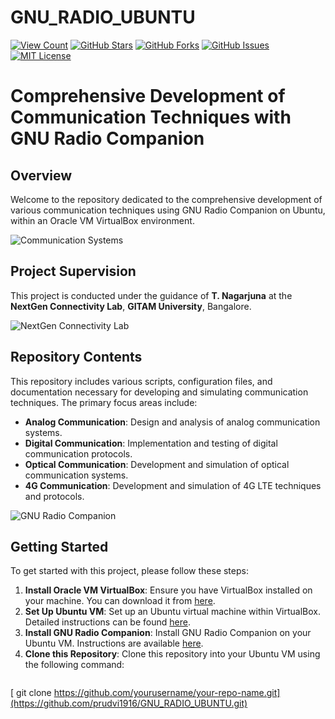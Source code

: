 # GNU_RADIO_UBUNTU
[![View Count](https://views.whatilearened.today/views/github/yourusername/your-repo-name.svg)](https://github.com/yourusername/your-repo-name)
[![GitHub Stars](https://img.shields.io/github/stars/yourusername/your-repo-name.svg)](https://github.com/yourusername/your-repo-name/stargazers)
[![GitHub Forks](https://img.shields.io/github/forks/yourusername/your-repo-name.svg)](https://github.com/yourusername/your-repo-name/network/members)
[![GitHub Issues](https://img.shields.io/github/issues/yourusername/your-repo-name.svg)](https://github.com/yourusername/your-repo-name/issues)
[![MIT License](https://img.shields.io/badge/License-MIT-green.svg)](LICENSE)

# Comprehensive Development of Communication Techniques with GNU Radio Companion

## Overview

Welcome to the repository dedicated to the comprehensive development of various communication techniques using GNU Radio Companion on Ubuntu, within an Oracle VM VirtualBox environment.

![Communication Systems](images/communication_systems.png) <!-- Replace with an image related to communication systems -->

## Project Supervision

This project is conducted under the guidance of **T. Nagarjuna** at the **NextGen Connectivity Lab**, **GITAM University**, Bangalore.

![NextGen Connectivity Lab](images/lab_photo.jpg) <!-- Replace with a photo of the lab -->

## Repository Contents

This repository includes various scripts, configuration files, and documentation necessary for developing and simulating communication techniques. The primary focus areas include:

- **Analog Communication**: Design and analysis of analog communication systems.
- **Digital Communication**: Implementation and testing of digital communication protocols.
- **Optical Communication**: Development and simulation of optical communication systems.
- **4G Communication**: Development and simulation of 4G LTE techniques and protocols.

![GNU Radio Companion](images/gnuradio_companion.png) <!-- Replace with a screenshot of GNU Radio Companion -->

## Getting Started

To get started with this project, please follow these steps:

1. **Install Oracle VM VirtualBox**: Ensure you have VirtualBox installed on your machine. You can download it from [here](https://www.virtualbox.org/).
2. **Set Up Ubuntu VM**: Set up an Ubuntu virtual machine within VirtualBox. Detailed instructions can be found [here](https://ubuntu.com/tutorials/tutorial-create-a-usb-stick-on-windows#1-overview).
3. **Install GNU Radio Companion**: Install GNU Radio Companion on your Ubuntu VM. Instructions are available [here](https://wiki.gnuradio.org/index.php/InstallingGR).
4. **Clone this Repository**: Clone this repository into your Ubuntu VM using the following command:
   ```bash
  [ git clone https://github.com/yourusername/your-repo-name.git](https://github.com/prudvi1916/GNU_RADIO_UBUNTU.git)
